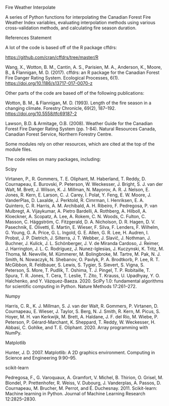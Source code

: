 Fire Weather Interpolate 

A series of Python functions for interpolating the Canadian Forest Fire Weather Index variables, evaluating interpolation methods using various cross-validation methods, and calculating fire season duration.

References Statement 

A lot of the code is based off of the R package cffdrs: 

https://github.com/cran/cffdrs/tree/master/R

Wang, X., Wotton, B. M., Cantin, A. S., Parisien, M. A., Anderson, K., Moore, B., & Flannigan, M. D. (2017). cffdrs: an R package for the Canadian Forest Fire Danger Rating System. Ecological Processes, 6(1). https://doi.org/10.1186/s13717-017-0070-z

Other parts of the code are based off of the following publications: 

Wotton, B. M., & Flannigan, M. D. (1993). Length of the fire season in a changing climate. Forestry Chronicle, 69(2), 187–192. https://doi.org/10.5558/tfc69187-2

Lawson, B.D. & Armitage, O.B. (2008). Weather Guide for the Canadian Forest Fire Danger Rating System (pp. 1-84). Natural Resources Canada, Canadian Forest Service, Northern Forestry Centre. 

Some modules rely on other resources, which are cited at the top of the module files. 

The code relies on many packages, including: 

Scipy 

Virtanen, P., R. Gommers, T. E. Oliphant, M. Haberland, T. Reddy, D. Cournapeau, E. Burovski, P. Peterson, W. Weckesser, J. Bright, S. J. van der Walt, M. Brett, J. Wilson, K. J. Millman, N. Mayorov, A. R. J. Nelson, E. Jones, R. Kern, E. Larson, C. J. Carey, İ. Polat, Y. Feng, E. W. Moore, J. VanderPlas, D. Laxalde, J. Perktold, R. Cimrman, I. Henriksen, E. A. Quintero, C. R. Harris, A. M. Archibald, A. H. Ribeiro, F. Pedregosa, P. van Mulbregt, A. Vijaykumar, A. Pietro Bardelli, A. Rothberg, A. Hilboll, A. Kloeckner, A. Scopatz, A. Lee, A. Rokem, C. N. Woods, C. Fulton, C. Masson, C. Häggström, C. Fitzgerald, D. A. Nicholson, D. R. Hagen, D. V. Pasechnik, E. Olivetti, E. Martin, E. Wieser, F. Silva, F. Lenders, F. Wilhelm, G. Young, G. A. Price, G. L. Ingold, G. E. Allen, G. R. Lee, H. Audren, I. Probst, J. P. Dietrich, J. Silterra, J. T. Webber, J. Slavič, J. Nothman, J. Buchner, J. Kulick, J. L. Schönberger, J. V. de Miranda Cardoso, J. Reimer, J. Harrington, J. L. C. Rodríguez, J. Nunez-Iglesias, J. Kuczynski, K. Tritz, M. Thoma, M. Newville, M. Kümmerer, M. Bolingbroke, M. Tartre, M. Pak, N. J. Smith, N. Nowaczyk, N. Shebanov, O. Pavlyk, P. A. Brodtkorb, P. Lee, R. T. McGibbon, R. Feldbauer, S. Lewis, S. Tygier, S. Sievert, S. Vigna, S. Peterson, S. More, T. Pudlik, T. Oshima, T. J. Pingel, T. P. Robitaille, T. Spura, T. R. Jones, T. Cera, T. Leslie, T. Zito, T. Krauss, U. Upadhyay, Y. O. Halchenko, and Y. Vázquez-Baeza. 2020. SciPy 1.0: fundamental algorithms for scientific computing in Python. Nature Methods 17:261–272.

Numpy 

Harris, C. R., K. J. Millman, S. J. van der Walt, R. Gommers, P. Virtanen, D. Cournapeau, E. Wieser, J. Taylor, S. Berg, N. J. Smith, R. Kern, M. Picus, S. Hoyer, M. H. van Kerkwijk, M. Brett, A. Haldane, J. F. del Río, M. Wiebe, P. Peterson, P. Gérard-Marchant, K. Sheppard, T. Reddy, W. Weckesser, H. Abbasi, C. Gohlke, and T. E. Oliphant. 2020. Array programming with NumPy.

Matplotlib

Hunter, J. D. 2007. Matplotlib: A 2D graphics environment. Computing in Science and Engineering 9:90–95.

scikit-learn

Pedregosa, F., G. Varoquaux, A. Gramfort, V. Michel, B. Thirion, O. Grisel, M. Blondel, P. Prettenhofer, R. Weiss, V. Dubourg, J. Vanderplas, A. Passos, D. Cournapeau, M. Brucher, M. Perrot, and É. Duchesnay. 2011. Scikit-learn: Machine learning in Python. Journal of Machine Learning Research 12:2825–2830.




